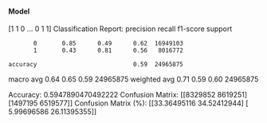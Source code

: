 #### Model
[1 1 0 ... 0 1 1]
Classification Report:
              precision    recall  f1-score   support

           0       0.85      0.49      0.62  16949103
           1       0.43      0.81      0.56   8016772

    accuracy                           0.59  24965875
   macro avg       0.64      0.65      0.59  24965875
weighted avg       0.71      0.59      0.60  24965875

Accuracy: 0.5947890470492222
Confusion Matrix:
[[8329852 8619251]
 [1497195 6519577]]
Confusion Matrix (%):
[[33.36495116 34.52412944]
 [ 5.99696586 26.11395355]]
